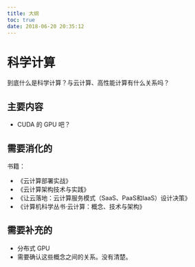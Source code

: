 ```yaml
---
title: 大纲
toc: true
date: 2018-06-20 20:35:12
---
```

# 科学计算

到底什么是科学计算？与云计算、高性能计算有什么关系吗？

## 主要内容

- CUDA 的 GPU 吧？





## 需要消化的

书籍：

- 《云计算部署实战》
- 《云计算架构技术与实践》
- 《让云落地：云计算服务模式（SaaS、PaaS和IaaS）设计决策》
- 《计算机科学丛书·云计算：概念、技术与架构》






## 需要补充的

- 分布式 GPU
- 需要确认这些概念之间的关系。没有清楚。
